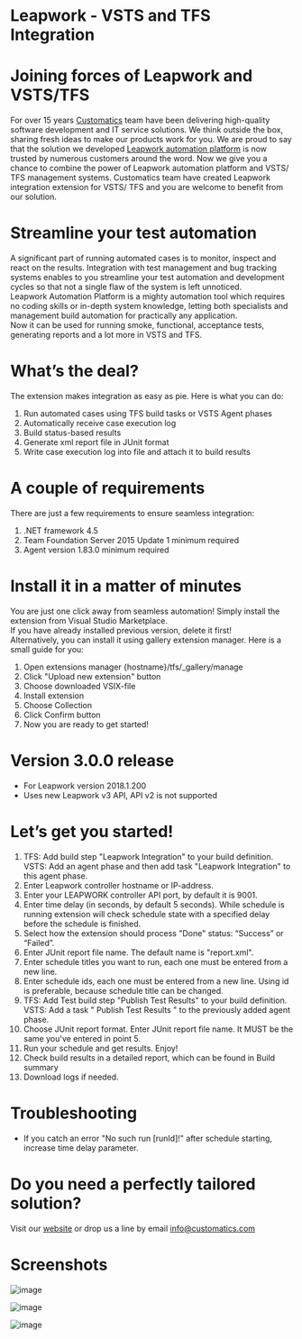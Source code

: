 # Leapwork - VSTS and TFS Integration  

# Joining forces of Leapwork and VSTS/TFS  
For over 15 years [Customatics](http://customatics.com) team have been delivering high-quality software development and IT service solutions. We think outside the box, sharing fresh ideas to make our products work for you. We are proud to say that the solution we developed [Leapwork automation platform](https://www.leapwork.com/) is now trusted by numerous customers around the word. Now we give you a chance to combine the power of Leapwork automation platform and VSTS/ TFS management systems. Customatics team have created Leapwork integration extension for VSTS/ TFS and you are welcome to benefit from our solution.

# Streamline your test automation  
A significant part of running automated cases is to monitor, inspect and react on the results. Integration with test management and bug tracking systems enables to you streamline your test automation and development cycles so that not a single flaw of the system is left unnoticed.  
Leapwork Automation Platform is a mighty automation tool which requires no coding skills or in-depth system knowledge, letting both specialists and management build automation for practically any application.  
Now it can be used for running smoke, functional, acceptance tests, generating reports and a lot more in VSTS and TFS. 

# What’s the deal?  
The extension makes integration as easy as pie. Here is what you can do:  
1.	Run automated cases using TFS build tasks or VSTS Agent phases  
2.	Automatically receive case execution log  
3.	Build status-based results  
4.	Generate xml report file in JUnit format  
5.	Write case execution log into file and attach it to build results  

# A couple of requirements
There are just a few requirements to ensure seamless integration:  
1.	.NET framework 4.5  
2.	Team Foundation Server 2015 Update 1 minimum required  
3.	Agent version 1.83.0 minimum required  

# Install it in a matter of minutes
You are just one click away from seamless automation! Simply install the extension from Visual Studio Marketplace.  
If you have already installed previous version, delete it first!  
Alternatively, you can install it using gallery extension manager. Here is a small guide for you:
1.	Open extensions manager {hostname}/tfs/_gallery/manage 
2.	Click "Upload new extension" button
3.	Choose downloaded VSIX-file 
4.	Install extension
5.	Choose Collection
6.	Click Confirm button
7.	Now you are ready to get started!

# Version 3.0.0 release
- For Leapwork version 2018.1.200
- Uses new Leapwork v3 API, API v2 is not supported

# Let’s get you started!
1.	 TFS: Add build step "Leapwork Integration" to your build definition.   
VSTS: Add an agent phase and then add task "Leapwork Integration" to this agent phase.  
2.	Enter Leapwork controller hostname or IP-address. 
3.  Enter your LEAPWORK controller API port, by default it is 9001.  
4.	Enter time delay (in seconds, by default 5 seconds). While schedule is running extension will check schedule state with a specified delay before the schedule is finished.  
5.	Select how the extension should process "Done" status: “Success” or “Failed”.  
6.	Enter JUnit report file name. The default name is "report.xml".  
7.	Enter schedule titles you want to run, each one must be entered from a new line.  
8.	Enter schedule ids, each one must be entered from a new line. Using id is preferable, because schedule title can be changed.  
9.	TFS: Add Test build step "Publish Test Results" to your build definition.  
VSTS: Add a task " Publish Test Results " to the previously added agent phase.  
10.	Choose JUnit report format. Enter JUnit report file name. It MUST be the same you've entered in point 5. 
11.	Run your schedule and get results. Enjoy! 
12.	Check build results in a detailed report, which can be found in Build summary  
13.	Download logs if needed.  

# Troubleshooting
- If you catch an error "No such run [runId]!" after schedule starting, increase time delay parameter.

# Do you need a perfectly tailored solution? 
Visit our [website](http://customatics.com) or drop us a line by email info@customatics.com

# Screenshots
  
![image](http://customatics.com/wp-content/uploads/2017/09/screen1.png)

![image](http://customatics.com/wp-content/uploads/2017/09/screen2.png)

![image](http://customatics.com/wp-content/uploads/2017/09/screen3.png)
